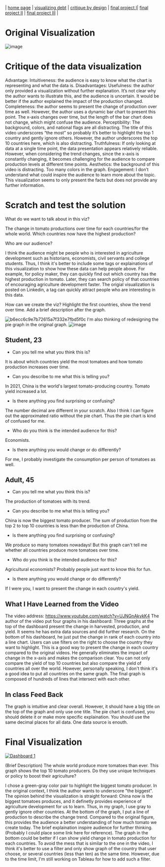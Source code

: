 | [home page](https://cmuxiaoshi.github.io/TellingStoryWithData/) | [visualizing debt](visualizing-government-debt.md.md) | [critique by design](Critique_by_Design_with_Tableau.md) | [final project I](Final_Project_Part_1.md)| [final project II](final-project-part-two.md) | [final project III](final-project-part-three.md) |
# Original Visualization
![image](https://github.com/CMUxiaoshi/TellingStoryWithData/assets/116749406/3f1702a1-91c9-4f32-90e2-644a27b55e85)

# Critique of the data visualization
Advantage: 
Intuitiveness: the audience is easy to know what the chart is representing and what the data is. 
Disadvantages: 
Usefulness: the author only provided a visualization without further explanation. It’s not clear why the author wants to illustrate this, and the audience is uncertain. It would be better if the author explained the impact of the production changed. 
Completeness: the author seems to present the change of production over time as well. However, the author uses a dynamic bar chart to present this point. The x-axis changes over time, but the length of the bar chart does not change, which might confuse the audience.
Perceptibility: The background, colors, and national flags are all distracting. The title of this video underscores “the most” so probably it’s better to highlight the top 1 country and gently ignore others. However, the author underscores the top 10 countries here, which is also distracting.
Truthfulness: If only looking at data at a single time point, the data presentation appears relatively reliable. However, when considering the trend changes, since the x-axis is constantly changing, it becomes challenging for the audience to compare production levels at different time points.
Aesthetics: the background of this video is distracting. Too many colors in the graph.
Engagement: I don’t understand what could inspire the audience to learn more about the topic. This visualization seems to only present the facts but does not provide any further information. 

# Scratch and test the solution

What do we want to talk about in this viz?

The change in tomato productions over time for each countries/for the whole world. Which countries now have the highest production?

Who are our audience?

I think the audience might be people who is interested in agriculture development such as historians, economists, civil servants and college students. Thus, I think it's better to include some tags or explainations of this visualization to show how these data can help people above. For example, for policy maker, they can quickly find out which country has the highest production in tomato. Later, they can search policy of that countries of encouraging agriculture development faster. The origial visualization is posted on Linkedin, a tag can quickly attract people who are interesting in this data.

How can we create the viz?
Highlight the first countries, show the trend over time. Add a brief description after the graph.


![b6ecc6c9e7b72615a7f332e7fbd5f0c](https://github.com/CMUxiaoshi/TellingStoryWithData/assets/116749406/a9d5cf8a-505e-47a7-943d-cf3a10c57a05)
I'm also thinking of redesigning the pie graph in the original graph.
![image](https://github.com/CMUxiaoshi/TellingStoryWithData/assets/116749406/d3e70773-75da-47f3-a84b-4b1391c2ca36)


## Student, 23
- Can you tell me what you think this is?

It is about which countries yield the most tomatoes and how tomato production increases over time.

- Can you describe to me what this is telling you?

In 2021, China is the world's largest tomato-producing country. Tomato yield increased a lot. 

- Is there anything you find surprising or confusing?

The number decimal are different in your scratch. Also I think I can figure out the approximated ratio without the pie chart. Thus the pie chart is kind of confused for me. 

- Who do you think is the intended audience for this?

Economists.

- Is there anything you would change or do differently?

For me, I probably investigate the consumption per person of tomatoes as well.

## Adult, 45

- Can you tell me what you think this is?

The production of tomatoes with its trend.

- Can you describe to me what this is telling you?

China is now the biggest tomato producer. The sum of production from the top 2 to top 10 countries is less than the production of China.

- Is there anything you find surprising or confusing?

We produce so many tomatoes nowadays! But this graph can't tell me whether all countries produce more tomatoes over time. 

- Who do you think is the intended audience for this?

Agricultural economists? Probably people just want to know this for fun.

- Is there anything you would change or do differently?

If I were you, I want to present the change in each country's yield.

## What I Have Learned from the Video

The video address: https://www.youtube.com/watch?v=UJNGnAkykK4
The author of the video put four graphs in his dashboard: Three graphs at the top of the dashboard present the change in harvested, production, and yield. It seems he has extra data sources and did further research. On the bottom of his dashboard, he just put the change in rank of each country into a line chart. Users can use filters on the right to choose the country they want to highlight. This is a good way to present the change in each country compared to the original videos. He generally eliminates the impact of change in the x-axis and makes the comparison clear. You can not only compare the yield of top 10 countries but also compare the yield of countries all over the world. However, personally speaking, I don't think it's a good idea to put all countries on the same graph. The final graph is composed of hundreds of lines that intersect with each other.  

## In class Feed Back

The graph is intuitive and clear overall.
However, it should have a big title on the top of the graph and only use one title. 
The pie chart is confused, you should delete it or make more specific explaination.
You should use the same decimal places for all data.
One data source is enouth.

# Final Visualization

<div class='tableauPlaceholder' id='viz1700086198166' style='position: relative'><noscript><a href='#'><img alt='Dashboard 1 ' src='https:&#47;&#47;public.tableau.com&#47;static&#47;images&#47;To&#47;Top10BiggesttomatoProducers&#47;Dashboard1&#47;1_rss.png' style='border: none' /></a></noscript><object class='tableauViz'  style='display:none;'><param name='host_url' value='https%3A%2F%2Fpublic.tableau.com%2F' /> <param name='embed_code_version' value='3' /> <param name='site_root' value='' /><param name='name' value='Top10BiggesttomatoProducers&#47;Dashboard1' /><param name='tabs' value='no' /><param name='toolbar' value='yes' /><param name='static_image' value='https:&#47;&#47;public.tableau.com&#47;static&#47;images&#47;To&#47;Top10BiggesttomatoProducers&#47;Dashboard1&#47;1.png' /> <param name='animate_transition' value='yes' /><param name='display_static_image' value='yes' /><param name='display_spinner' value='yes' /><param name='display_overlay' value='yes' /><param name='display_count' value='yes' /><param name='language' value='zh-CN' /><param name='filter' value='publish=yes' /></object></div>
<script type='text/javascript'>                    
  var divElement = document.getElementById('viz1700086198166');                    
  var vizElement = divElement.getElementsByTagName('object')[0];                    
  if ( divElement.offsetWidth > 800 ) { vizElement.style.width='1000px';vizElement.style.height='827px';} else if ( divElement.offsetWidth > 500 ) { vizElement.style.width='1000px';vizElement.style.height='827px';} else { vizElement.style.width='100%';vizElement.style.height='727px';}               
  var scriptElement = document.createElement('script');                    
  scriptElement.src = 'https://public.tableau.com/javascripts/api/viz_v1.js';                    
  vizElement.parentNode.insertBefore(scriptElement, vizElement);                
</script>

(Brief Description) The whole world produce more tomatoes than ever. This graph shows the top 10 tomato producers. Do they use unique techniques or policy to boost their agriculture?

I chose a green-gray color pair to highlight the biggest tomato producer. In the original context, I think the author wants to underscore "the biggest". The opinion behind the visualization is straight forward: China now is the biggest tomatoes produces, and it definetly provides experience of agriculture development for us to learn. Thus, in my graph, I use gray to gently ignore other countries. At the bottom of the graph, I put a line of production to describe the change trend. Compared to the original figure, this provides the audience a better understanding of how much tomato we create today. The brief explaination inspire audience for further thinking. (Probably I could place some link here for reference). The graph in the bottom could be better if I can show yield change in tomato production for each countries. To avoid the mess that is similar to the one in the video, I think it's better to use a filter and only show graph of the country that user choose, or several countries (less than ten) as the same time. However, due to the time limit, I'm still working on Tableau for how to add such a filter. 

